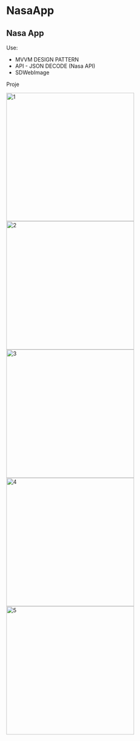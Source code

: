 # NasaApp
 
## Nasa App
Use:
- MVVM DESIGN PATTERN
- API - JSON DECODE (Nasa API)
- SDWebImage

Proje 

<img width="337" alt="1" src="https://user-images.githubusercontent.com/65239293/216588320-32a18b1e-c7f7-4e86-accc-50ab785a6c5e.png">

<img width="337" alt="2" src="https://user-images.githubusercontent.com/65239293/216588333-2dd681c3-6107-4da7-a4f7-2f8e68da2e25.png">

<img width="337" alt="3" src="https://user-images.githubusercontent.com/65239293/216588342-e7f5186f-9f71-417d-81a6-3e36db1cc353.png">

<img width="337" alt="4" src="https://user-images.githubusercontent.com/65239293/216588352-015cb035-9eeb-4c56-ba4c-691a3930d8e9.png">

<img width="337" alt="5" src="https://user-images.githubusercontent.com/65239293/216588364-1a823746-12a3-4702-b7c5-6fa07a44770c.png">
